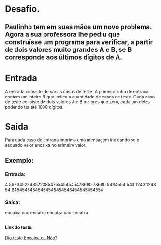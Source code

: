 # Desafio. 
## Paulinho tem em suas mãos um novo problema. Agora a sua professora lhe pediu que construísse um programa para verificar, à partir de dois valores muito grandes A e B, se B corresponde aos últimos dígitos de A.

# Entrada
A entrada consiste de vários casos de teste. A primeira linha de entrada contém um inteiro N que indica a quantidade de casos de teste. Cada caso de teste consiste de dois valores A e B maiores que zero, cada um deles podendo ter até 1000 dígitos.

# Saída
Para cada caso de entrada imprima uma mensagem indicando se o segundo valor encaixa no primeiro valor.

## Exemplo: 

### Entrada: 
4
56234523485723854755454545478690 78690
5434554 543
1243 1243
54 64545454545454545454545454545454554

### Saída:
encaixa
nao encaixa
encaixa
nao encaixa

##
#### Link do teste:
[Dio teste Encaixa ou Não?](https://web.dio.me/coding/desafios-basicos-c-pottencial/algorithm/encaixa-ou-nao-ii?back=/track/pottencial-net-developer)

